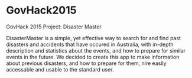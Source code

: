 # GovHack2015
GovHack 2015 Project: Disaster Master

DisasterMaster is a simple, yet effective way to search for and find past disasters and accidents that have occured in Australia, with in-depth description and statistics about the events, and how to prepare for similar events in the future. We decided to create this app to make information about previous disasters, and how to prepare for them, nire easily accessable and usable to the standard user.

